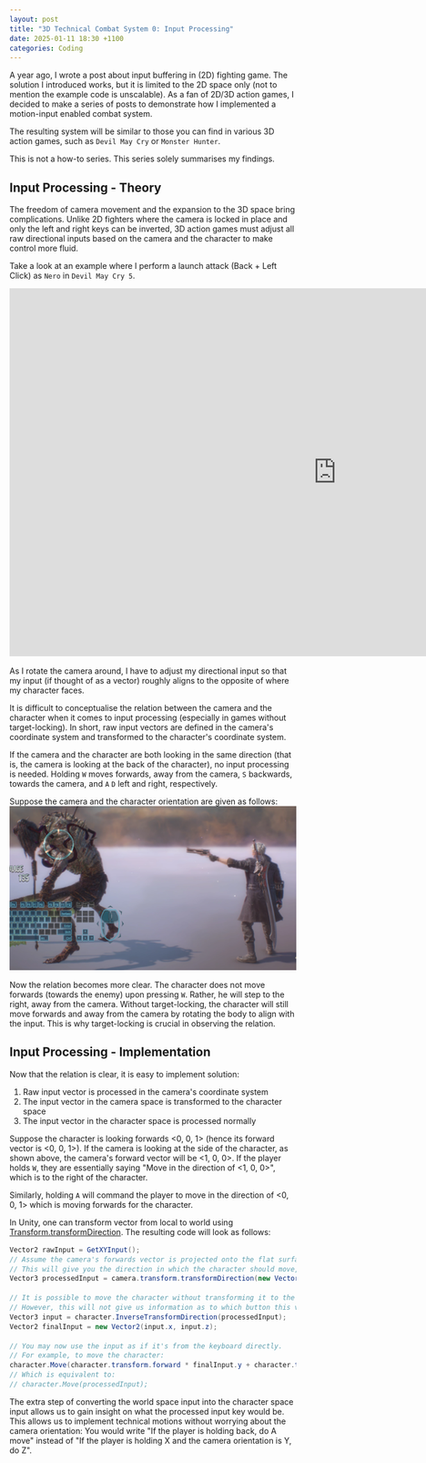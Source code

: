```yaml
---
layout: post
title: "3D Technical Combat System 0: Input Processing"
date: 2025-01-11 18:30 +1100
categories: Coding
---
```


A year ago, I wrote a post about input buffering in (2D) fighting game. The solution I introduced works, but it is limited to the 2D space only (not to mention the example code is unscalable). As a fan of 2D/3D action games, I decided to make a series of posts to demonstrate how I implemented a motion-input enabled combat system.

The resulting system will be similar to those you can find in various 3D action games, such as `Devil May Cry` or `Monster Hunter`.

This is not a how-to series. This series solely summarises my findings.

Input Processing - Theory
---
The freedom of camera movement and the expansion to the 3D space bring complications. Unlike 2D fighters where the camera is locked in place and only the left and right keys can be inverted, 3D action games must adjust all raw directional inputs based on the camera and the character to make control more fluid.

Take a look at an example where I perform a launch attack (Back + Left Click) as `Nero` in `Devil May Cry 5`.

<iframe width="1148" height="646" src="https://www.youtube.com/embed/3T_Xtt6dsz4" title="Launch Attack DMC 5" frameborder="0" allow="accelerometer; autoplay; clipboard-write; encrypted-media; gyroscope; picture-in-picture; web-share" referrerpolicy="strict-origin-when-cross-origin" allowfullscreen></iframe>

As I rotate the camera around, I have to adjust my directional input so that my input (if thought of as a vector) roughly aligns to the opposite of where my character faces.

It is difficult to conceptualise the relation between the camera and the character when it comes to input processing (especially in games without target-locking). In short, raw input vectors are defined in the camera's coordinate system and transformed to the character's coordinate system.

If the camera and the character are both looking in the same direction (that is, the camera is looking at the back of the character), no input processing is needed. Holding `W` moves forwards, away from the camera, `S` backwards, towards the camera, and `A` `D` left and right, respectively.

Suppose the camera and the character orientation are given as follows:
![img](/assets/2025-01-11-technical-combat-system-0/dmc_nero.png)

Now the relation becomes more clear. The character does not move forwards (towards the enemy) upon pressing `W`. Rather, he will step to the right, away from the camera. Without target-locking, the character will still move forwards and away from the camera by rotating the body to align with the input. This is why target-locking is crucial in observing the relation.

Input Processing - Implementation
---
Now that the relation is clear, it is easy to implement solution:
1. Raw input vector is processed in the camera's coordinate system
2. The input vector in the camera space is transformed to the character space
3. The input vector in the character space is processed normally

Suppose the character is looking forwards <0, 0, 1> (hence its forward vector is <0, 0, 1>). If the camera is looking at the side of the character, as shown above, the camera's forward vector will be <1, 0, 0>. If the player holds `W`, they are essentially saying "Move in the direction of <1, 0, 0>", which is to the right of the character. 

Similarly, holding `A` will command the player to move in the direction of <0, 0, 1> which is moving forwards for the character.

In Unity, one can transform vector from local to world using [Transform.transformDirection](https://docs.unity3d.com/6000.0/Documentation/ScriptReference/Transform.TransformDirection.html). The resulting code will look as follows:

```cs
Vector2 rawInput = GetXYInput();
// Assume the camera's forwards vector is projected onto the flat surface.
// This will give you the direction in which the character should move, in world space.
Vector3 processedInput = camera.transform.transformDirection(new Vector3(rawInput.x, 0.0f, rawInput.y));

// It is possible to move the character without transforming it to the character space.
// However, this will not give us information as to which button this vector corresponds to for technical input.
Vector3 input = character.InverseTransformDirection(processedInput);
Vector2 finalInput = new Vector2(input.x, input.z);

// You may now use the input as if it's from the keyboard directly.
// For example, to move the character:
character.Move(character.transform.forward * finalInput.y + character.transform.right * finalInput.x);
// Which is equivalent to:
// character.Move(processedInput);
```

The extra step of converting the world space input into the character space input allows us to gain insight on 
what the processed input key would be. This allows us to implement technical motions without worrying about the camera orientation: You would write "If the player is holding back, do A move" instead of "If the player is holding X and the camera orientation is Y, do Z".
 